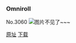 ### Omniroll
No.3060
![图片不见了~~~](https://imgs.xkcd.com/comics/omniroll.png)

[原址](https://xkcd.com//3060) [下载](https://imgs.xkcd.com/comics/omniroll.png)

